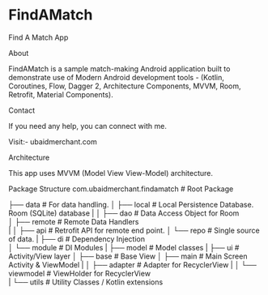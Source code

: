 # FindAMatch
Find A Match App

About

FindAMatch is a sample match-making Android application built to demonstrate use of Modern Android development tools - (Kotlin, Coroutines, Flow, Dagger 2, Architecture Components, MVVM, Room, Retrofit, Material Components).

Contact

If you need any help, you can connect with me.

Visit:- ubaidmerchant.com

Architecture

This app uses MVVM (Model View View-Model) architecture.

Package Structure
com.ubaidmerchant.findamatch    # Root Package

├── data                # For data handling.
│   ├── local           # Local Persistence Database. Room (SQLite) database
|   │   ├── dao         # Data Access Object for Room   
│   ├── remote          # Remote Data Handlers     
|   │   ├── api         # Retrofit API for remote end point.
│   └── repo			# Single source of data.
|
├── di                  # Dependency Injection             
│   └── module          # DI Modules
|
├── model               # Model classes
|
├── ui                  # Activity/View layer
│   ├── base            # Base View
│   ├── main            # Main Screen Activity & ViewModel
|   │   ├── adapter     # Adapter for RecyclerView
|   │   └── viewmodel   # ViewHolder for RecyclerView   
|
└── utils               # Utility Classes / Kotlin extensions

